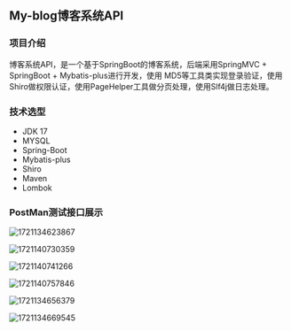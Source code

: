 ## My-blog博客系统API

### 项目介绍

博客系统API，是一个基于SpringBoot的博客系统，后端采用SpringMVC + SpringBoot + Mybatis-plus进行开发，使用 MD5等工具类实现登录验证，使用Shiro做权限认证，使用PageHelper工具做分页处理，使用Slf4j做日志处理。

### 技术选型

- JDK 17
- MYSQL   
- Spring-Boot   
- Mybatis-plus
- Shiro
- Maven
- Lombok

### PostMan测试接口展示

![1721134623867](D:\xiaoxiongDate\data\1721134623867.png)



![1721140730359](D:\xiaoxiongDate\data\1721140730359.png)

![1721140741266](D:\xiaoxiongDate\data\1721140741266.png)

![1721140757846](D:\xiaoxiongDate\data\1721140757846.png)





![1721134656379](D:\xiaoxiongDate\data\1721134656379.png)

![1721134669545](D:\xiaoxiongDate\data\1721134669545.png)